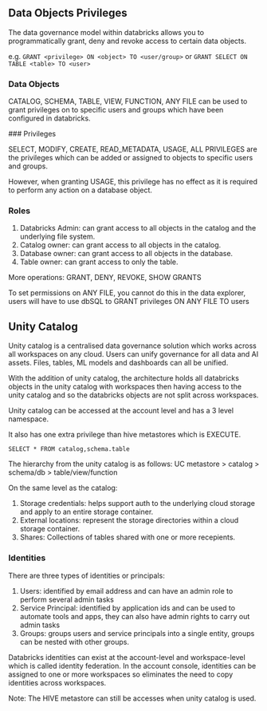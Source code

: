 ## Data Objects Privileges 

The data governance model within databricks allows you to programmatically grant, deny and revoke access to certain data objects. 

e.g. ```GRANT <privilege> ON <object> TO <user/group>``` or ```GRANT SELECT ON TABLE <table> TO <user>```

### Data Objects 

CATALOG, SCHEMA, TABLE, VIEW, FUNCTION, ANY FILE can be used to grant privileges on to specific users and groups which have been configured in databricks. 

### Privileges 

SELECT, MODIFY, CREATE, READ_METADATA, USAGE, ALL PRIVILEGES are the privileges which can be added or assigned to objects to specific users and groups. 

However, when granting USAGE, this privilege has no effect as it is required to perform any action on a database object. 

### Roles

1. Databricks Admin: can grant access to all objects in the catalog and the underlying file system. 
2. Catalog owner: can grant access to all objects in the catalog.
3. Database owner: can grant access to all objects in the database.
4. Table owner: can grant access to only the table.

More operations: GRANT, DENY, REVOKE, SHOW GRANTS 

To set permissions on ANY FILE, you cannot do this in the data explorer, users will have to use dbSQL to GRANT privileges ON ANY FILE TO users

## Unity Catalog 

Unity catalog is a centralised data governance solution which works across all workspaces on any cloud. Users can unify governance for all data and AI assets. Files, tables, ML models and dashboards can all be unified.

With the addition of unity catalog, the architecture holds all databricks objects in the unity catalog with workspaces then having access to the unity catalog and so the databricks objects are not split across workspaces.

Unity catalog can be accessed at the account level and has a 3 level namespace. 

It also has one extra privilege than hive metastores which is EXECUTE. 

```SELECT * FROM catalog,schema.table```

The hierarchy from the unity catalog is as follows: UC metastore > catalog > schema/db > table/view/function

On the same level as the catalog: 

1. Storage credentials: helps support auth to the underlying cloud storage and apply to an entire storage container. 
2. External locations: represent the storage directories within a cloud storage container.
3. Shares: Collections of tables shared with one or more recepients.

### Identities 

There are three types of identities or principals: 
1. Users: identified by email address and can have an admin role to perform several admin tasks
2. Service Principal: identified by application ids and can be used to automate tools and apps, they can also have admin rights to carry out admin tasks
3. Groups: groups users and service principals into a single entity, groups can be nested with other groups. 

Databricks identities can exist at the account-level and workspace-level which is called identity federation. In the account console, identities can be assigned to one or more workspaces so eliminates the need to copy identities across workspaces. 

Note: The HIVE metastore can still be accesses when unity catalog is used. 